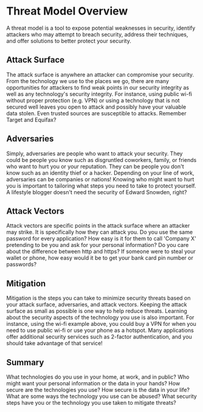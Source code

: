 # Threat Model Overview

A threat model is a tool to expose potential weaknesses in security, identify attackers who may attempt to breach security, address their techniques, and offer solutions to better protect your security.

## Attack Surface

The attack surface is anywhere an attacker can compromise your security. From the technology we use to the places we go, there are many opportunities for attackers to find weak points in our security integrity as well as any technology's security integrity. For instance, using public wi-fi without proper protection (e.g. VPN) or using a technology that is not secured well leaves you open to attack and possibly have your valuable data stolen. Even trusted sources are susceptible to attacks. Remember Target and Equifax?

## Adversaries

Simply, adversaries are people who want to attack your security. They could be people you know such as disgruntled coworkers, family, or friends who want to hurt you or your reputation. They can be people you don't know such as an identity thief or a hacker. Depending on your line of work, adversaries can be companies or nations! Knowing who might want to hurt you is important to tailoring what steps you need to take to protect yourself. A lifestyle blogger doesn't need the security of Edward Snowden, right?

## Attack Vectors

Attack vectors are specific points in the attack surface where an attacker may strike. It is specifically how they can attack you. Do you use the same password for every application? How easy is it for them to call 'Company X' pretending to be you and ask for your personal information? Do you care about the difference between http and https? If someone were to steal your wallet or phone, how easy would it be to get your bank card pin number or passwords?

## Mitigation

Mitigation is the steps you can take to minimize security threats based on your attack surface, adversaries, and attack vectors. Keeping the attack surface as small as possible is one way to help reduce threats. Learning about the security aspects of the technology you use is also important. For instance, using the wi-fi example above, you could buy a VPN for when you need to use public wi-fi or use your phone as a hotspot. Many applications offer additional security services such as 2-factor authentication, and you should take advantage of that service!

## Summary

What technologies do you use in your home, at work, and in public? Who might want your personal information or the data in your hands? How secure are the technologies you use? How secure is the data in your life? What are some ways the technology you use can be abused? What security steps have you or the technology you use taken to mitigate threats?

